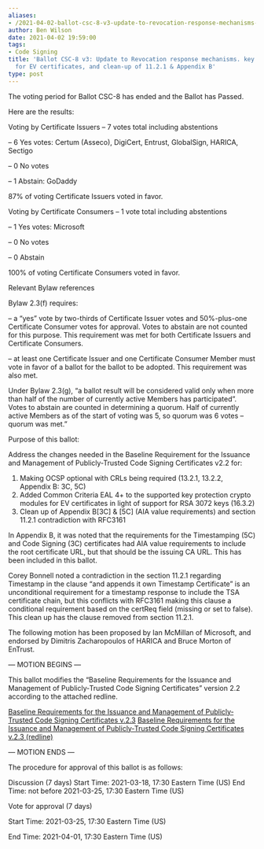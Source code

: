 ```yaml
---
aliases:
- /2021-04-02-ballot-csc-8-v3-update-to-revocation-response-mechanisms-key-protection-for-ev-certificates-and-clean-up-of-11-2-1-appendix-b/
author: Ben Wilson
date: 2021-04-02 19:59:00
tags:
- Code Signing
title: 'Ballot CSC-8 v3: Update to Revocation response mechanisms. key protection
  for EV certificates, and clean-up of 11.2.1 & Appendix B'
type: post
---
```


The voting period for Ballot CSC-8 has ended and the Ballot has Passed.

Here are the results:

Voting by Certificate Issuers – 7 votes total including abstentions

– 6 Yes votes: Certum (Asseco), DigiCert, Entrust, GlobalSign, HARICA, Sectigo

– 0 No votes

– 1 Abstain: GoDaddy

87% of voting Certificate Issuers voted in favor.

Voting by Certificate Consumers – 1 vote total including abstentions

– 1 Yes votes: Microsoft

– 0 No votes

– 0 Abstain

100% of voting Certificate Consumers voted in favor.

Relevant Bylaw references

Bylaw 2.3(f) requires:

– a “yes” vote by two-thirds of Certificate Issuer votes and 50%-plus-one Certificate Consumer votes for approval. Votes to abstain are not counted for this purpose. This requirement was met for both Certificate Issuers and Certificate Consumers.

– at least one Certificate Issuer and one Certificate Consumer Member must vote in favor of a ballot for the ballot to be adopted. This requirement was also met.

Under Bylaw 2.3(g), “a ballot result will be considered valid only when more than half of the number of currently active Members has participated”. Votes to abstain are counted in determining a quorum. Half of currently active Members as of the start of voting was 5, so quorum was 6 votes – quorum was met.”

Purpose of this ballot:

Address the changes needed in the Baseline Requirement for the Issuance and Management of Publicly-Trusted Code Signing Certificates v2.2 for:

1. Making OCSP optional with CRLs being required (13.2.1, 13.2.2, Appendix B: 3C, 5C)
1. Added Common Criteria EAL 4+ to the supported key protection crypto modules for EV certificates in light of support for RSA 3072 keys (16.3.2)
1. Clean up of Appendix B\[3C\] & \[5C\] (AIA value requirements) and section 11.2.1 contradiction with RFC3161

In Appendix B, it was noted that the requirements for the Timestamping (5C) and Code Signing (3C) certificates had AIA value requirements to include the root certificate URL, but that should be the issuing CA URL. This has been included in this ballot.

Corey Bonnell noted a contradiction in the section 11.2.1 regarding Timestamp in the clause “and appends it own Timestamp Certificate” is an unconditional requirement for a timestamp response to include the TSA certificate chain, but this conflicts with RFC3161 making this clause a conditional requirement based on the certReq field (missing or set to false). This clean up has the clause removed from section 11.2.1.

The following motion has been proposed by Ian McMillan of Microsoft, and endorsed by Dimitris Zacharopoulos of HARICA and Bruce Morton of EnTrust.

— MOTION BEGINS —

This ballot modifies the “Baseline Requirements for the Issuance and Management of Publicly‐Trusted Code Signing Certificates” version 2.2 according to the attached redline.

[Baseline Requirements for the Issuance and Management of Publicly‐Trusted Code Signing Certificates v.2.3](/uploads/baseline_requirements_for_the_issuance_and_management_of_code_signing.v2.3.pdf)
[Baseline Requirements for the Issuance and Management of Publicly‐Trusted Code Signing Certificates v.2.3 (redline)](/uploads/baseline_requirements_for_the_issuance_and_management_of_code_signing.v2.3_redline.pdf)

— MOTION ENDS —

The procedure for approval of this ballot is as follows:

Discussion (7 days)
Start Time: 2021-03-18, 17:30 Eastern Time (US)
End Time: not before 2021-03-25, 17:30 Eastern Time (US)

Vote for approval (7 days)

Start Time: 2021-03-25, 17:30 Eastern Time (US)

End Time: 2021-04-01, 17:30 Eastern Time (US)
